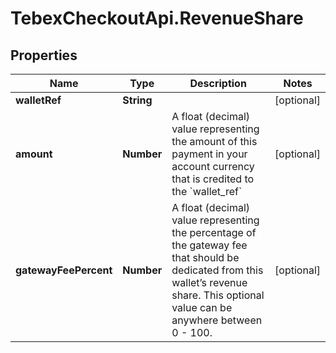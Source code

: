 # TebexCheckoutApi.RevenueShare

## Properties

Name | Type | Description | Notes
------------ | ------------- | ------------- | -------------
**walletRef** | **String** |  | [optional] 
**amount** | **Number** | A float (decimal) value representing the amount of this payment in your account currency that is credited to the &#x60;wallet_ref&#x60; | [optional] 
**gatewayFeePercent** | **Number** | A float (decimal) value representing the percentage of the gateway fee that should be dedicated from this wallet’s revenue share. This optional value can be anywhere between 0 - 100. | [optional] 


